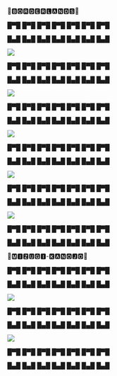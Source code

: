 🍑🅱🅾🆁🅳🅴🆁🅻🅰🅽🅳🆂🍑

█▀█ █▀█ █▀█ █▀█ █▀█ █▀█ █▀█

█▄█ █▄█ █▄█ █▄█ █▄█ █▄█ █▄█

![](https://github.com/Mizugi-Kanoj/Hentai/blob/main/3da4228a2d7be6deef6a241ea176f82c.gif)

█▀█ █▀█ █▀█ █▀█ █▀█ █▀█ █▀█

█▄█ █▄█ █▄█ █▄█ █▄█ █▄█ █▄█

![](https://github.com/Mizugi-Kanojo/Mizugi-Kanojo/blob/main/9820728fc107307c125c73753ab0b85475cb93f7.gif)

█▀█ █▀█ █▀█ █▀█ █▀█ █▀█ █▀█

█▄█ █▄█ █▄█ █▄█ █▄█ █▄█ █▄█

![](https://github.com/Mizugi-Kanojo/Mizugi-Kanojo/blob/main/d3c683325ca8128003b7c2636eba33de.gif)

█▀█ █▀█ █▀█ █▀█ █▀█ █▀█ █▀█

█▄█ █▄█ █▄█ █▄█ █▄█ █▄█ █▄█

![](https://github.com/Mizugi-Kanojo/Mizugi-Kanojo/blob/main/d66f70df6d48c04988589254edd939d9.gif)

█▀█ █▀█ █▀█ █▀█ █▀█ █▀█ █▀█

█▄█ █▄█ █▄█ █▄█ █▄█ █▄█ █▄█

![](https://github.com/Mizugi-Kanojo/Mizugi-Kanojo/blob/main/d9602ed92c30904dae20069f8d829e1b.gif)

█▀█ █▀█ █▀█ █▀█ █▀█ █▀█ █▀█

█▄█ █▄█ █▄█ █▄█ █▄█ █▄█ █▄█


🍑🅼🅸🆉🆄🅶🅸-🅺🅰🅽🅾🅹🅾🍑

█▀█ █▀█ █▀█ █▀█ █▀█ █▀█ █▀█

█▄█ █▄█ █▄█ █▄█ █▄█ █▄█ █▄█

![](https://github.com/Fleaky12/Hentai/blob/21a961f05ecb202f2655d8f67183c00acce7482e/c2e17938b7ffca33e305e5447d6c8765.gif)

█▀█ █▀█ █▀█ █▀█ █▀█ █▀█ █▀█

█▄█ █▄█ █▄█ █▄█ █▄█ █▄█ █▄█

![](https://github.com/Mizugi-Kanojo/Mizugi-Kanojo/blob/51a1a95661c31e2b21c7fc90c889cba83ef89534/dfbfa29491b2c50219800617c237b56e.gif)

█▀█ █▀█ █▀█ █▀█ █▀█ █▀█ █▀█

█▄█ █▄█ █▄█ █▄█ █▄█ █▄█ █▄█


